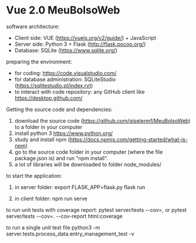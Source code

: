 # Vue 2.0 MeuBolsoWeb

software architecture:
* Client side: VUE (https://vuejs.org/v2/guide/) + JavaScript
* Server side: Python 3 + Flask (http://flask.pocoo.org/)
* Database: SQLite (https://www.sqlite.org/)


preparing the environment:
* for coding: https://code.visualstudio.com/
* for database administration: SQLiteStudio (https://sqlitestudio.pl/index.rvt)
* to interact with code repository: any GitHub client like https://desktop.github.com/

Getting the source code and dependencies:
1) download the source code (https://github.com/giselermf/MeuBolsoWeb) to a folder in your computer
2) install python 3 https://www.python.org/
3) study and install npm (https://docs.npmjs.com/getting-started/what-is-npm)
4) go to the source code folder in your computer (where the file package.json is) and run "npm install".
5) a lot of libraries will be downloaded to folder node_modules/

to start the application:
1) in server folder:
  export FLASK_APP=flask.py
  flask run
  
2) in client folder:
  npm run serve

to run unit tests with coverage report:
pytest server/tests --cov=,
or
pytest server/tests --cov=. --cov-report html:coverage

to run a single unit test file
 python3 -m server.tests.process_data.entry_management_test -v